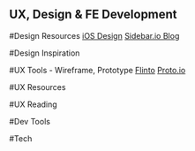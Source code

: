 ## UX, Design & FE Development

#Design Resources
[iOS Design](https://designcode.io/learn?ref=hackingui)
[Sidebar.io Blog](http://sidebar.io/)

#Design Inspiration

#UX Tools - Wireframe, Prototype
[Flinto](https://www.flinto.com/)
[Proto.io](https://proto.io/)

#UX Resources

#UX Reading

#Dev Tools

#Tech


